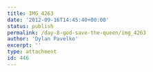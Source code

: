 ```yaml
---
title: IMG_4263
date: '2012-09-16T14:45:40+00:00'
status: publish
permalink: /day-8-god-save-the-queen/img_4263
author: 'Dylan Pavelko'
excerpt: ''
type: attachment
id: 446
---
```

<!DOCTYPE html PUBLIC "-//W3C//DTD HTML 4.0 Transitional//EN" "http://www.w3.org/TR/REC-html40/loose.dtd">
<?xml encoding="UTF-8">
